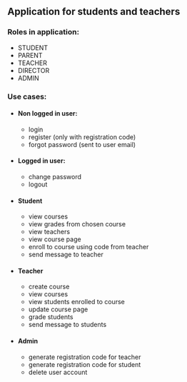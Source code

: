 ## Application for students and teachers

### Roles in application:

- STUDENT
- PARENT
- TEACHER
- DIRECTOR
- ADMIN

### Use cases:

- #### Non logged in user:
    - login
    - register (only with registration code)
    - forgot password (sent to user email)

- #### Logged in user:
    - change password
    - logout

- #### Student
    - view courses
    - view grades from chosen course
    - view teachers
    - view course page
    - enroll to course using code from teacher
    - send message to teacher

- #### Teacher
    - create course
    - view courses
    - view students enrolled to course
    - update course page
    - grade students
    - send message to students

- #### Admin
    - generate registration code for teacher
    - generate registration code for student
    - delete user account
